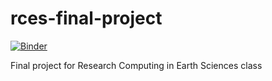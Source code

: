 # rces-final-project

[![Binder](https://mybinder.org/badge_logo.svg)](https://mybinder.org/v2/gh/parsellsx/rces-final-project/main?labpath=final-project.ipynb)

Final project for Research Computing in Earth Sciences class
